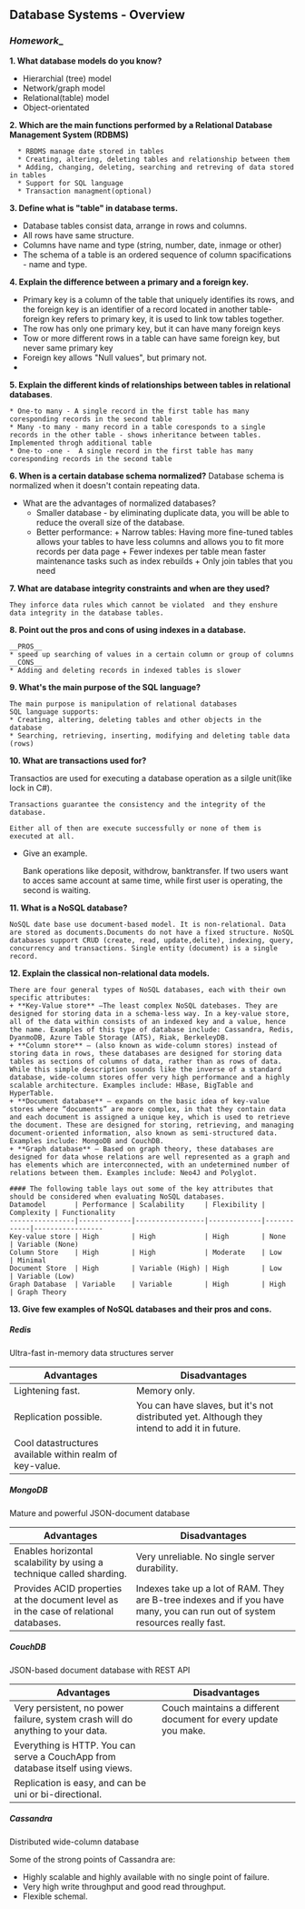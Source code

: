 ## Database Systems - Overview
### _Homework__

**1.  What database models do you know?**
   * Hierarchial (tree) model
   * Network/graph model
   * Relational(table) model
   * Object-orientated
   
**2.  Which are the main functions performed by a Relational Database Management System (RDBMS)**

      * RBDMS manage date stored in tables
      * Creating, altering, deleting tables and relationship between them
      * Adding, changing, deleting, searching and retreving of data stored in tables
      * Support for SQL language
      * Transaction managment(optional)

**3.  Define what is "table" in database terms.**
   * Database tables consist data, arrange in rows and columns. 
   * All rows have same structure. 
   * Columns have name and type (string, number, date, inmage or other) 
   * The schema of a table is an ordered sequence of column spacifications - name and type.

**4.  Explain the difference between a primary and a foreign key.**
   *  Primary key is a column of the table that uniquely identifies its rows, and the foreign key is an identifier of a 
      record located in another table- foreign key refers to primary key, it is used to link tow tables together.
   *  The row has only one primary key, but it can have many foreign keys
   *  Tow or more different rows in a table can have same foreign key, but never same primary key
   *  Foreign key allows "Null values", but primary not.
   *  
**5.  Explain the different kinds of relationships between tables in relational databases**.

	* One-to many - A single record in the first table has many  coresponding records in the second table
	* Many -to many - many record in a table coresponds to a single records in the other table - shows inheritance between tables. Implemented throgh additional table
	* One-to -one -  A single record in the first table has many  coresponding records in the second table

**6.  When is a certain database schema normalized?**
	Database schema is normalized when it doesn't contain repeating data.
  * What are the advantages of normalized databases?
	  * Smaller database - by eliminating duplicate data, you will be able to reduce the overall size of the database.
      * Better performance:
        	+ Narrow tables: Having more fine-tuned tables allows your tables to have less columns and allows you to fit more records per data page
        	+ Fewer indexes per table mean faster maintenance tasks such as index rebuilds
        	+ Only join tables that you need 

**7.  What are database integrity constraints and when are they used?**

	They inforce data rules which cannot be violated  and they enshure data integrity in the database tables.

**8.  Point out the pros and cons of using indexes in a database.**

	__PROS__
	* speed up searching of values in a certain column or group of columns
	__CONS__
	* Adding and deleting records in indexed tables is slower
				
**9.  What's the main purpose of the SQL language?**

	The main purpose is manipulation of relational databases
	SQL language supports:
	* Creating, altering, deleting tables and other objects in the database
	* Searching, retrieving, inserting, modifying and deleting table data (rows)

**10.  What are transactions used for?**

Transactios are used for executing a database operation as a silgle unit(like lock in C#). 

	Transactions guarantee the consistency and the integrity of the database. 
	
	Either all of then are execute successfully or none of them is executed at all.

  * Give an example.

	Bank operations like deposit, withdrow, banktransfer. If two  users want to acces same account at same time, while first user is operating, the second is waiting.

**11.  What is a NoSQL database?**

	NoSQL date base use document-based model. It is non-relational. Data are stored as documents.Documents do not have a fixed structure. NoSQL databases support CRUD (create, read, update,delite), indexing, query, concurrency and transactions. Single entity (document) is a single record. 

**12.  Explain the classical non-relational data models.**

 	There are four general types of NoSQL databases, each with their own specific attributes:
	+ **Key-Value store** –The least complex NoSQL datebases. They are designed for storing data in a schema-less way. In a key-value store, all of the data within consists of an indexed key and a value, hence the name. Examples of this type of database include: Cassandra, Redis, DyanmoDB, Azure Table Storage (ATS), Riak, BerkeleyDB.
	+ **Column store** – (also known as wide-column stores) instead of storing data in rows, these databases are designed for storing data tables as sections of columns of data, rather than as rows of data. While this simple description sounds like the inverse of a standard database, wide-column stores offer very high performance and a highly scalable architecture. Examples include: HBase, BigTable and HyperTable.
	+ **Document database** – expands on the basic idea of key-value stores where “documents” are more complex, in that they contain data and each document is assigned a unique key, which is used to retrieve the document. These are designed for storing, retrieving, and managing document-oriented information, also known as semi-structured data. Examples include: MongoDB and CouchDB.
	+ **Graph database** – Based on graph theory, these databases are designed for data whose relations are well represented as a graph and has elements which are interconnected, with an undetermined number of relations between them. Examples include: Neo4J and Polyglot.

	#### The following table lays out some of the key attributes that should be considered when evaluating NoSQL databases.
	Datamodel       | Performance | Scalability     | Flexibility | Complexity | Functionality
	----------------|-------------|-----------------|-------------|------------|-----------------
	Key-value store | High        | High            | High        | None       | Variable (None)
	Column Store    | High        | High            | Moderate    | Low        | Minimal
	Document Store  | High        | Variable (High) | High        | Low        | Variable (Low)
	Graph Database  | Variable    | Variable        | High        | High       | Graph Theory
	 
**13.  Give few examples of NoSQL databases and their pros and cons.**

##### Redis
Ultra-fast in-memory data structures server

Advantages                                       | Disadvantages
-------------------------------------------------|-------------------------------------------------
Lightening fast. | Memory only.
Replication possible. | You can have slaves, but it's not distributed yet. Although they intend to add it in future.
Cool datastructures available within realm of key-value. | 

##### MongoDB
Mature and powerful JSON-document database

Advantages                                       | Disadvantages
-------------------------------------------------|-------------------------------------------------
Enables horizontal scalability by using a technique called sharding. | Very unreliable. No single server durability.
Provides ACID properties at the document level as in the case of relational databases. | Indexes take up a lot of RAM. They are B-tree indexes and if you have many, you can run out of system resources really fast.


##### CouchDB
JSON-based document database with REST API

Advantages                                       | Disadvantages
-------------------------------------------------|-------------------------------------------------
Very persistent, no power failure, system crash will do anything to your data. | Couch maintains a different document for every update you make.
Everything is HTTP. You can serve a CouchApp from database itself using views. | 
Replication is easy, and can be uni or bi-directional. | 

##### Cassandra
Distributed wide-column database

Some of the strong points of Cassandra are:
* Highly scalable and highly available with no single point of failure.
* Very high write throughput and good read throughput. 
* Flexible schemal. 
	
